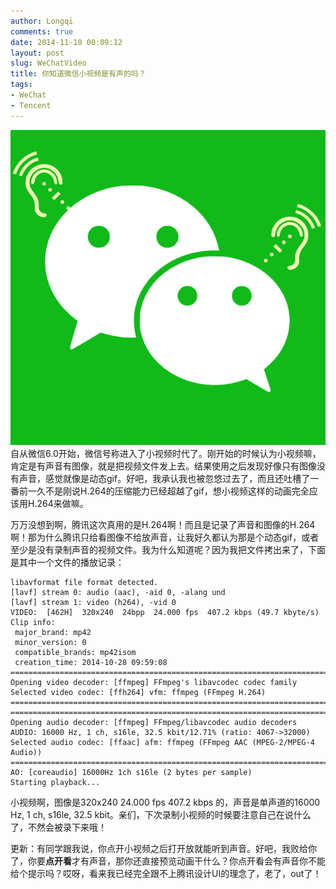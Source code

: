 ```yaml
---
author: Longqi
comments: true
date: 2014-11-10 00:09:12
layout: post
slug: WeChatVideo
title: 你知道微信小视频是有声的吗？
tags:
- WeChat
- Tencent
---
```

![wechat](/public/images/wechat.png)
自从微信6.0开始，微信号称进入了小视频时代了。刚开始的时候认为小视频嘛，肯定是有声音有图像，就是把视频文件发上去。结果使用之后发现好像只有图像没有声音，感觉就像是动态gif。好吧，我承认我也被忽悠过去了，而且还吐槽了一番前一久不是刚说H.264的压缩能力已经超越了gif，想小视频这样的动画完全应该用H.264来做嘛。

万万没想到啊，腾讯这次真用的是H.264啊！而且是记录了声音和图像的H.264啊！那为什么腾讯只给看图像不给放声音，让我好久都认为那是个动态gif，或者至少是没有录制声音的视频文件。我为什么知道呢？因为我把文件拷出来了，下面是其中一个文件的播放记录：

	libavformat file format detected.
	[lavf] stream 0: audio (aac), -aid 0, -alang und
	[lavf] stream 1: video (h264), -vid 0
	VIDEO:  [462H]  320x240  24bpp  24.000 fps  407.2 kbps (49.7 kbyte/s)
	Clip info:
	 major_brand: mp42
	 minor_version: 0
	 compatible_brands: mp42isom
	 creation_time: 2014-10-28 09:59:08
	==========================================================================
	Opening video decoder: [ffmpeg] FFmpeg's libavcodec codec family
	Selected video codec: [ffh264] vfm: ffmpeg (FFmpeg H.264)
	==========================================================================
	==========================================================================
	Opening audio decoder: [ffmpeg] FFmpeg/libavcodec audio decoders
	AUDIO: 16000 Hz, 1 ch, s16le, 32.5 kbit/12.71% (ratio: 4067->32000)
	Selected audio codec: [ffaac] afm: ffmpeg (FFmpeg AAC (MPEG-2/MPEG-4 Audio))
	==========================================================================
	AO: [coreaudio] 16000Hz 1ch s16le (2 bytes per sample)
	Starting playback...

小视频啊，图像是320x240  24.000 fps 407.2 kbps 的，声音是单声道的16000 Hz, 1 ch, s16le, 32.5 kbit。亲们，下次录制小视频的时候要注意自己在说什么了，不然会被录下来哦！

更新：有同学跟我说，你点开小视频之后打开放就能听到声音。好吧，我败给你了，你要**点开看**才有声音，那你还直接预览动画干什么？你点开看会有声音你不能给个提示吗？哎呀，看来我已经完全跟不上腾讯设计UI的理念了，老了，out了！
